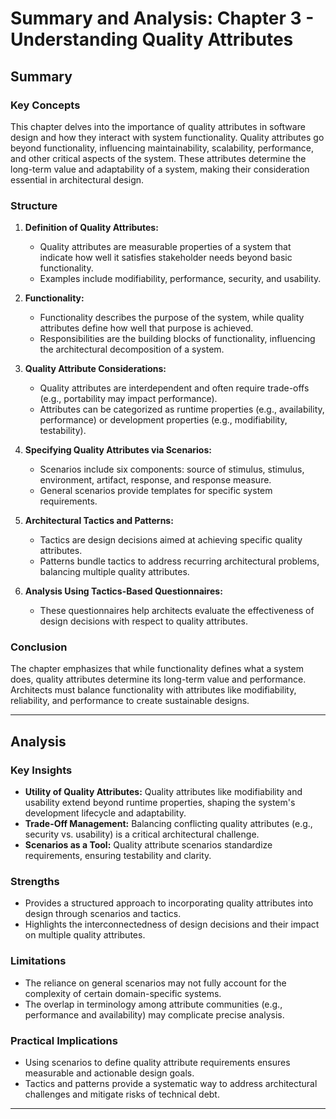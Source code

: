 # Summary and Analysis: Chapter 3 - Understanding Quality Attributes

## Summary

### Key Concepts
This chapter delves into the importance of quality attributes in software design and how they interact with system functionality. Quality attributes go beyond functionality, influencing maintainability, scalability, performance, and other critical aspects of the system. These attributes determine the long-term value and adaptability of a system, making their consideration essential in architectural design.

### Structure
1. **Definition of Quality Attributes:**
   - Quality attributes are measurable properties of a system that indicate how well it satisfies stakeholder needs beyond basic functionality. 
   - Examples include modifiability, performance, security, and usability.

2. **Functionality:**
   - Functionality describes the purpose of the system, while quality attributes define how well that purpose is achieved.
   - Responsibilities are the building blocks of functionality, influencing the architectural decomposition of a system.

3. **Quality Attribute Considerations:**
   - Quality attributes are interdependent and often require trade-offs (e.g., portability may impact performance).
   - Attributes can be categorized as runtime properties (e.g., availability, performance) or development properties (e.g., modifiability, testability).

4. **Specifying Quality Attributes via Scenarios:**
   - Scenarios include six components: source of stimulus, stimulus, environment, artifact, response, and response measure.
   - General scenarios provide templates for specific system requirements.

5. **Architectural Tactics and Patterns:**
   - Tactics are design decisions aimed at achieving specific quality attributes.
   - Patterns bundle tactics to address recurring architectural problems, balancing multiple quality attributes.

6. **Analysis Using Tactics-Based Questionnaires:**
   - These questionnaires help architects evaluate the effectiveness of design decisions with respect to quality attributes.

### Conclusion
The chapter emphasizes that while functionality defines what a system does, quality attributes determine its long-term value and performance. Architects must balance functionality with attributes like modifiability, reliability, and performance to create sustainable designs.

---

## Analysis

### Key Insights
- **Utility of Quality Attributes:** Quality attributes like modifiability and usability extend beyond runtime properties, shaping the system's development lifecycle and adaptability.
- **Trade-Off Management:** Balancing conflicting quality attributes (e.g., security vs. usability) is a critical architectural challenge.
- **Scenarios as a Tool:** Quality attribute scenarios standardize requirements, ensuring testability and clarity.

### Strengths
- Provides a structured approach to incorporating quality attributes into design through scenarios and tactics.
- Highlights the interconnectedness of design decisions and their impact on multiple quality attributes.

### Limitations
- The reliance on general scenarios may not fully account for the complexity of certain domain-specific systems.
- The overlap in terminology among attribute communities (e.g., performance and availability) may complicate precise analysis.

### Practical Implications
- Using scenarios to define quality attribute requirements ensures measurable and actionable design goals.
- Tactics and patterns provide a systematic way to address architectural challenges and mitigate risks of technical debt.

---